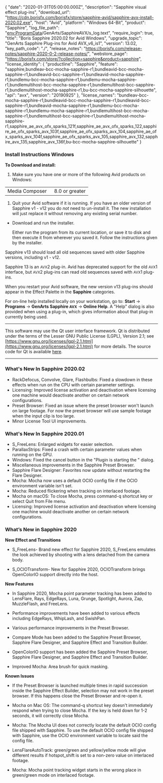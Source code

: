 {
  "date": "2020-01-31T05:00:00.000Z",
  "description": "Sapphire visual effect plug-ins",
  "download_url": "https://cdn.borisfx.com/borisfx/store/sapphire-avid/sapphire-avx-install-2020.02.exe",
  "host": "Avid",
  "platform": "Windows 64-Bit",
  "product": "Sapphire",
  "log_file_path": "<env:ProgramData>/GenArts/SapphireAVX/s_log.text",
  "require_login": true,
  "title": "Boris Sapphire 2020.02 for Avid Windows",
  "upgrade_topic": "GenArts Sapphire Plug-ins for Avid AVX_v6_is1",
  "version": 13.02,
  "key_path_code": "./",
  "release_notes": "https://borisfx.com/release-notes/sapphire-2020-0-2-release-notes/",
  "webstore_page": "https://borisfx.com/store/?collection=sapphire&product=sapphire",
  "license_identity": { "productline": "Sapphire", "feature": "sapphire,bundleav-bcc-mocha-sapphire-r1,bundleavid-bcc-mocha-sapphire-r1,bundleavid-bcc-sapphire-r1,bundleavid-mocha-sapphire-r1,bundlemu-bcc-mocha-sapphire-r1,bundlemu-mocha-sapphire-r1,bundlemultihost-bcc-mocha-sapphire-r1,bundlemultihost-bcc-sapphire-r1,bundlemultihost-mocha-sapphire-r1,bu-bcc-mocha-sapphire-silhouette", "api": "avx", "version": "20190925" },
  "license_names": "bundleav-bcc-mocha-sapphire-r1,bundleavid-bcc-mocha-sapphire-r1,bundleavid-bcc-sapphire-r1,bundleavid-mocha-sapphire-r1,bundlemu-bcc-mocha-sapphire-r1,bundlemu-mocha-sapphire-r1,bundlemultihost-bcc-mocha-sapphire-r1,bundlemultihost-bcc-sapphire-r1,bundlemultihost-mocha-sapphire-r1,sapphire_ae_avx_ofx_sparks_121f,sapphire_ae_avx_ofx_sparks_122,sapphire_ae_ofx_sparks_avx_103f,sapphire_ae_ofx_sparks_avx_104,sapphire_ae_ofx_sparks_avx_104f,sapphire_ae_ofx_sparks_avx_105,sapphire_avx_132,sapphire_avx_135,sapphire_avx_136f,bu-bcc-mocha-sapphire-silhouette"
}
### Install Instructions Windows

<a name="windows"></a>
**To Download and install:**

1. Make sure you have one or more of the following Avid products on Windows:

<table border="0" cellpadding="0" cellspacing="0">

<tbody>

<tr>

<td>Media Composer  </td>

<td>8.0 or greater</td>

</tr>

</tbody>

</table>

1. Quit your Avid software if it is running. If you have an older version of Sapphire v1 - v12 you do _not_ need to un-install it. The new installation will just replace it without removing any existing serial number.

* Download and run the installer.

  Either run the program from its current location, or save it to disk and then execute it from wherever you saved it. Follow the instructions given by the installer.

Sapphire v13 should load all old sequences saved with older Sapphire versions, including v1 - v12.

Sapphire 13 is an <small>AVX</small>2 plug-in. Avid has deprecated support for the old <small>AVX</small>1 interface, but <small>AVX</small>2 plug-ins can read old sequences saved with <small>AVX</small>1 plug-ins.

When you restart your Avid software, the new version v13 plug-ins should appear in the Effect Palette in the **Sapphire** categories.

For on-line help installed locally on your workstation, go to: **Start** -> **Programs** -> **GenArts Sapphire <small>AVX</small>** -> **Online Help**. A "Help" dialog is also provided when using a plug-in, which gives information about that plug-in currently being used.

---

This software may use the Qt user interface framework. Qt is distributed under the terms of the Lesser GNU Public License (LGPL), Version 2.1; see [https://www.gnu.org/licenses/lgpl-2.1.html](https://www.gnu.org/licenses/lgpl-2.1.html) for more details. The source code for Qt is available [here](https://files.genarts.com/qt-everywhere-opensource-src-4.7.2.tar.gz).

<hr>

### What's New In Sapphire 2020.02
* RackDefocus, Convolve, Glare, Flashbulbs: Fixed a slowdown in these effects when run on the CPU with certain parameter settings.
* Licensing: Improved license activation and deactivation where licensing one machine would deactivate another on certain network configurations.
* Preset Browser: Fixed an issue where the preset browser won't launch on large footage. For now the preset browser will use sample footage when the input clip is too large.
* Minor License Tool UI improvements.


### What's New In Sapphire 2020.01
* S_FreeLens: Enlarged widgets for easier selection.
* ParallaxStrips: Fixed a crash with certain parameter values when running on the GPU.
* Windows: Fixed the cancel button in the "Plugin is starting the <App>" dialog.
* Miscellaneous improvements in the Sapphire Preset Browser.
* Sapphire Flare Designer: Favorites now update without restarting the Flare Designer.
* Mocha: Mocha now uses a default OCIO config file if the OCIO environment variable isn't set.
* Mocha: Reduced flickering when tracking on interlaced footage.
* Mocha on macOS: To close Mocha, press command-q shortcut key or select Quit from File menu.
* Licensing: Improved license activation and deactivation where licensing one machine would deactivate another on certain network configurations.

### What’s New in Sapphire 2020


**New Effect and Transitions**

* S_FreeLens- Brand new effect for Sapphire 2020, S_FreeLens emulates the look achieved by shooting with a lens detached from the camera body.

* S_OCIOTransform- New for Sapphire 2020, OCIOTransform brings OpenColorIO support directly into the host.


**New Features**

* In Sapphire 2020, Mocha point parameter tracking has been added to LensFlare, Rays, EdgeRays, Luna, Grunge, Spotlight, Aurora, Zap, MuzzleFlash, and FreeLens.

* Performance improvements have been added to various effects including EdgeRays, WhipLash, and SwishPan.

* Various performance improvements in the Preset Browser.

* Compare Mode has been added to the Sapphire Preset Browser, Sapphire Flare Designer, and Sapphire Effect and Transition Builder.

* OpenColorIO support has been added the Sapphire Preset Browser, Sapphire Flare Designer, and Sapphire Effect and Transition Builder.

* Improved Mocha: Area brush for quick masking.

**Known Issues**

* If the Preset Browser is launched multiple times in rapid succession inside the Sapphire Effect Builder, selection may not work in the preset browser.  If this happens close the Preset Browser and re-open it.

* Mocha on Mac OS: The command-q shortcut key doesn't immediately respond when trying to close Mocha. If the key is held down for 1-2 seconds, it will correctly close Mocha.

* Mocha: The Mocha UI does not correctly locate the default OCIO config file shipped with Sapphire. To use the default OCIO config file shipped with Sapphire, use the OCIO environment variable to locate said the config file.

* LensFlareAutoTrack: green/green and yellow/yellow mode will give different results if hotspot_shift is set to a non-zero value on interlaced footage.

* Mocha: Mocha point tracking widget starts in the wrong place in green/green mode on interlaced footage.

